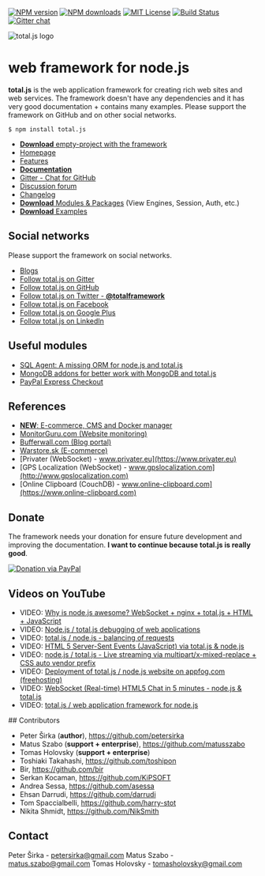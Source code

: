 [![NPM version][npm-version-image]][npm-url] [![NPM downloads][npm-downloads-image]][npm-url] [![MIT License][license-image]][license-url] [![Build Status][travis-image]][travis-url] [![Gitter chat](https://badges.gitter.im/totaljs/framework.png)](https://gitter.im/totaljs/framework)

![total.js logo](https://www.totaljs.com/img/logo2x.png)

web framework for node.js
=========================

__total.js__ is the web application framework for creating rich web sites and web services. The framework doesn't have any dependencies and it has very good documentation + contains many examples. Please support the framework on GitHub and on other social networks.

```
$ npm install total.js
```

- [__Download__ empty-project with the framework](https://github.com/totaljs/framework/releases)
- [Homepage](http://www.totaljs.com)
- [Features](http://www.totaljs.com/features/)
- [__Documentation__](http://docs.totaljs.com)
- [Gitter - Chat for GitHub](https://gitter.im/totaljs/framework)
- [Discussion forum](https://groups.google.com/forum/#!forum/totaljs)
- [Changelog](https://github.com/totaljs/framework/blob/master/changes.txt)
- [__Download__ Modules & Packages](https://github.com/totaljs/modules) (View Engines, Session, Auth, etc.)
- [__Download__ Examples](https://github.com/totaljs/examples)

## Social networks

Please support the framework on social networks.

- [Blogs](https://bufferwall.com/blogs/?tag=total.js)
- [Follow total.js on Gitter](https://gitter.im/totaljs/framework)
- [Follow total.js on GitHub](https://github.com/totaljs/framework)
- [Follow total.js on Twitter - __@totalframework__](https://twitter.com/totalframework)
- [Follow total.js on Facebook](https://www.facebook.com/totaljs.web.framework)
- [Follow total.js on Google Plus](https://plus.google.com/u/0/113175077493180148081/posts)
- [Follow total.js on LinkedIn](https://www.linkedin.com/groups/totaljs-8109884)

## Useful modules

- [SQL Agent: A missing ORM for node.js and total.js](https://github.com/petersirka/node-sqlagent)
- [MongoDB addons for better work with MongoDB and total.js](https://github.com/petersirka/mongodb-addons)
- [PayPal Express Checkout](https://github.com/petersirka/node-paypal-express-checkout)

## References

- [__NEW__: E-commerce, CMS and Docker manager](http://nowitssimple.com/)
- [MonitorGuru.com (Website monitoring)](https://www.monitorguru.com)
- [Bufferwall.com (Blog portal)](https://bufferwall.com)
- [Warstore.sk (E-commerce)](https://www.warstore.sk)
- [Privater (WebSocket) - www.privater.eu](https://www.privater.eu)
- [GPS Localization (WebSocket) - www.gpslocalization.com](http://www.gpslocalization.com)
- [Online Clipboard (CouchDB) - www.online-clipboard.com](https://www.online-clipboard.com)

## Donate

The framework needs your donation for ensure future development and improving the documentation. __I want to continue because total.js is really good__.

[![Donation via PayPal](https://www.totaljs.com/img/donation.png)](https://www.totaljs.com/donation/)

## Videos on YouTube

- VIDEO: [Why is node.js awesome? WebSocket + nginx + total.js + HTML + JavaScript ](http://www.youtube.com/watch?v=4Vrqx0UnpYk)
- VIDEO: [Node.js / total.js debugging of web applications](http://www.youtube.com/watch?v=4wLq_bJ_sfs)
- VIDEO: [total.js / node.js - balancing of requests](http://www.youtube.com/watch?v=1VOJ7cWoboo)
- VIDEO: [HTML 5 Server-Sent Events (JavaScript) via total.js & node.js](http://www.youtube.com/watch?v=XoWIv3xGxR4)
- VIDEO: [node.js / total.js - Live streaming via multipart/x-mixed-replace + CSS auto vendor prefix](http://www.youtube.com/watch?v=qZqO4c4Fw2k)
- VIDEO: [Deployment of total.js / node.js website on appfog.com (freehosting)](http://www.youtube.com/watch?v=kZvCCyR6iBI)
- VIDEO: [WebSocket (Real-time) HTML5 Chat in 5 minutes - node.js & total.js](http://www.youtube.com/watch?v=lW1vsKMUaKg)
- VIDEO: [total.js / web application framework for node.js](http://www.youtube.com/watch?v=3GMQJki82Lo)

## Contributors

- Peter Širka (__author__), <https://github.com/petersirka>
- Matus Szabo (__support + enterprise__), <https://github.com/matusszabo>
- Tomas Holovsky (__support + enterprise__)
- Toshiaki Takahashi, <https://github.com/toshipon>
- Bir, <https://github.com/bir>
- Serkan Kocaman, <https://github.com/KiPSOFT>
- Andrea Sessa, <https://github.com/asessa>
- Ehsan Darrudi, <https://github.com/darrudi>
- Tom Spaccialbelli, <https://github.com/harry-stot>
- Nikita Shmidt, <https://github.com/NikSmith>

## Contact

Peter Širka - <petersirka@gmail.com>
Matus Szabo - <matus.szabo@gmail.com>
Tomas Holovsky - <tomasholovsky@gmail.com>

[license-image]: https://img.shields.io/badge/license-MIT-blue.svg?style=flat
[license-url]: license.txt

[npm-url]: https://npmjs.org/package/total.js
[npm-version-image]: https://img.shields.io/npm/v/total.js.svg?style=flat
[npm-downloads-image]: https://img.shields.io/npm/dm/total.js.svg?style=flat

[travis-url]: https://travis-ci.org/totaljs/framework
[travis-image]: https://img.shields.io/travis/totaljs/framework.svg?style=flat
